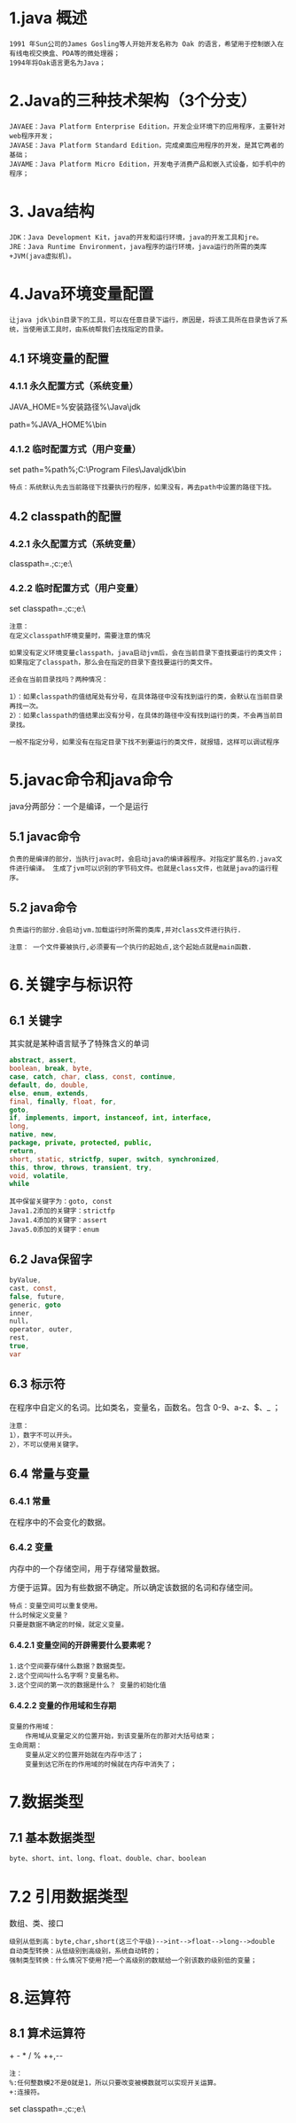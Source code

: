 # 1.java 概述

```
1991 年Sun公司的James Gosling等人开始开发名称为 Oak 的语言，希望用于控制嵌入在有线电视交换盒、PDA等的微处理器；
1994年将Oak语言更名为Java；
```

# 2.Java的三种技术架构（3个分支）

```
JAVAEE：Java Platform Enterprise Edition，开发企业环境下的应用程序，主要针对web程序开发；
JAVASE：Java Platform Standard Edition，完成桌面应用程序的开发，是其它两者的基础；
JAVAME：Java Platform Micro Edition，开发电子消费产品和嵌入式设备，如手机中的程序；
```

# 3. Java结构

```
JDK：Java Development Kit，java的开发和运行环境，java的开发工具和jre。
JRE：Java Runtime Environment，java程序的运行环境，java运行的所需的类库+JVM(java虚拟机)。
```

# 4.Java环境变量配置

```
让java jdk\bin目录下的工具，可以在任意目录下运行，原因是，将该工具所在目录告诉了系统，当使用该工具时，由系统帮我们去找指定的目录。
```

## 4.1 环境变量的配置

### 4.1.1 永久配置方式（系统变量）

JAVA_HOME=%安装路径%\Java\jdk  

path=%JAVA_HOME%\bin

### 4.1.2 临时配置方式（用户变量）

set path=%path%;C:\Program Files\Java\jdk\bin

```
特点：系统默认先去当前路径下找要执行的程序，如果没有，再去path中设置的路径下找。
```

## 4.2 classpath的配置

### 4.2.1 永久配置方式（系统变量）

classpath=.;c:\;e:\

### 4.2.2 临时配置方式（用户变量）

set classpath=.;c:\;e:\

```
注意：
在定义classpath环境变量时，需要注意的情况

如果没有定义环境变量classpath，java启动jvm后，会在当前目录下查找要运行的类文件；
如果指定了classpath，那么会在指定的目录下查找要运行的类文件。

还会在当前目录找吗？两种情况：

1）：如果classpath的值结尾处有分号，在具体路径中没有找到运行的类，会默认在当前目录再找一次。
2）：如果classpath的值结果出没有分号，在具体的路径中没有找到运行的类，不会再当前目录找。

一般不指定分号，如果没有在指定目录下找不到要运行的类文件，就报错，这样可以调试程序
```

# 5.javac命令和java命令

java分两部分：一个是编译，一个是运行

## 5.1 javac命令

```
负责的是编译的部分，当执行javac时，会启动java的编译器程序。对指定扩展名的.java文件进行编译。 生成了jvm可以识别的字节码文件。也就是class文件，也就是java的运行程序。
```

## 5.2 java命令

```
负责运行的部分.会启动jvm.加载运行时所需的类库,并对class文件进行执行.
```

```
注意： 一个文件要被执行,必须要有一个执行的起始点,这个起始点就是main函数.
```

# 6.关键字与标识符

## 6.1 关键字

其实就是某种语言赋予了特殊含义的单词

```java
abstract, assert,
boolean, break, byte,
case, catch, char, class, const, continue,
default, do, double,
else, enum, extends,
final, finally, float, for,
goto,
if, implements, import, instanceof, int, interface,
long,
native, new,
package, private, protected, public,
return,
short, static, strictfp, super, switch, synchronized,
this, throw, throws, transient, try,
void, volatile,
while
```

```
其中保留关键字为：goto, const
Java1.2添加的关键字：strictfp
Java1.4添加的关键字：assert
Java5.0添加的关键字：enum
```

## 6.2 Java保留字

```java
byValue,
cast, const,
false, future,
generic, goto
inner,
null，
operator, outer,
rest,
true,
var
```

## 6.3 标示符

在程序中自定义的名词。比如类名，变量名，函数名。包含 0-9、a-z、$、_ ；

```
注意：
1），数字不可以开头。
2），不可以使用关键字。
```

## 6.4 常量与变量

### 6.4.1 常量

在程序中的不会变化的数据。

### 6.4.2 变量

内存中的一个存储空间，用于存储常量数据。

方便于运算。因为有些数据不确定。所以确定该数据的名词和存储空间。

```
特点：变量空间可以重复使用。
什么时候定义变量？
只要是数据不确定的时候，就定义变量。
```

#### 6.4.2.1 变量空间的开辟需要什么要素呢？

```
1.这个空间要存储什么数据？数据类型。
2.这个空间叫什么名字啊？变量名称。
3.这个空间的第一次的数据是什么？ 变量的初始化值
```

#### 6.4.2.2 变量的作用域和生存期

```
变量的作用域：
    作用域从变量定义的位置开始，到该变量所在的那对大括号结束；
生命周期：
    变量从定义的位置开始就在内存中活了；
    变量到达它所在的作用域的时候就在内存中消失了；
```

# 7.数据类型

## 7.1 基本数据类型

```java
byte、short、int、long、float、double、char、boolean
```

# 7.2 引用数据类型

数组、类、接口

```
级别从低到高：byte,char,short(这三个平级)-->int-->float-->long-->double
自动类型转换：从低级别到高级别，系统自动转的；
强制类型转换：什么情况下使用?把一个高级别的数赋给一个别该数的级别低的变量；
```

# 8.运算符

## 8.1 算术运算符

\+ - * / % ++,--

```
注：
%:任何整数模2不是0就是1，所以只要改变被模数就可以实现开关运算。
+:连接符。
```





















set classpath=.;c:\;e:\